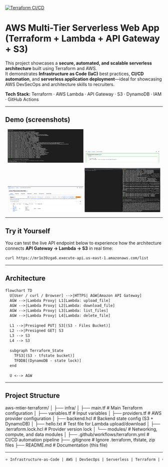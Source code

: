 [![Terraform CI/CD](https://github.com/nag0ts666/aws-mtier-terraform/actions/workflows/terraform.yml/badge.svg)](https://github.com/nag0ts666/aws-mtier-terraform/actions/workflows/terraform.yml)

# AWS Multi-Tier Serverless Web App (Terraform + Lambda + API Gateway + S3)

This project showcases a **secure, automated, and scalable serverless architecture** built using Terraform and AWS.  
It demonstrates **Infrastructure as Code (IaC)** best practices, **CI/CD automation**, and **serverless application deployment**—ideal for showcasing AWS DevSecOps and architecture skills to recruiters.

**Tech Stack:** Terraform · AWS Lambda · API Gateway · S3 · DynamoDB · IAM · GitHub Actions  

---

## Demo (screenshots)

<p align="center">
  <img src="assets/terraform-plan.png" width="48%" alt="Terraform plan"/>
  <img src="assets/lambda-test.png" width="48%" alt="Lambda test"/>
</p>
<p align="center">
  <img src="assets/s3-object.png" width="48%" alt="S3 object"/>
  <img src="assets/curl-output.png" width="48%" alt="API curl output (optional)"/>
</p>

---

## Try it Yourself

You can test the live API endpoint below to experience how the architecture connects **API Gateway → Lambda → S3** in real time:


```bash
curl https://mr1o39zga6.execute-api.us-east-1.amazonaws.com/list
```
---

## Architecture

```mermaid
flowchart TD
  U[User / curl / Browser] -->|HTTPS| AGW[Amazon API Gateway]
  AGW -->|Lambda Proxy| L1[Lambda: upload_file]
  AGW -->|Lambda Proxy| L2[Lambda: download_file]
  AGW -->|Lambda Proxy| L3[Lambda: list_files]
  AGW -->|Lambda Proxy| L4[Lambda: delete_file]

  L1 -->|Presigned PUT| S3[(S3 - Files Bucket)]
  L2 -->|Presigned GET| S3
  L3 --> S3
  L4 --> S3

  subgraph Terraform_State
    TFS3[(S3 - tfstate bucket)]
    TFDDB[(DynamoDB - state lock)]
  end

  U <--> AGW
```

---

## Project Structure
aws-mtier-terraform/
│
├── infra/
│   ├── main.tf                  # Main Terraform configuration
│   ├── variables.tf             # Input variables
│   ├── providers.tf             # AWS provider configuration
│   ├── backend.hcl              # Backend state config (S3 + DynamoDB)
│   ├── hello.txt                # Test file for Lambda upload/download
│   ├── .terraform.lock.hcl      # Provider version lock
│   └── modules/                 # Networking, compute, and data modules
│
├── .github/workflows/terraform.yml  # CI/CD automation pipeline
├── .gitignore                       # Ignore .terraform, tfstate, zip files
├── README.md                        # Documentation (this file)

---

```markdown
⭐ Infrastructure-as-Code | AWS | DevSecOps | Serverless | Terraform | CI/CD | Automation
